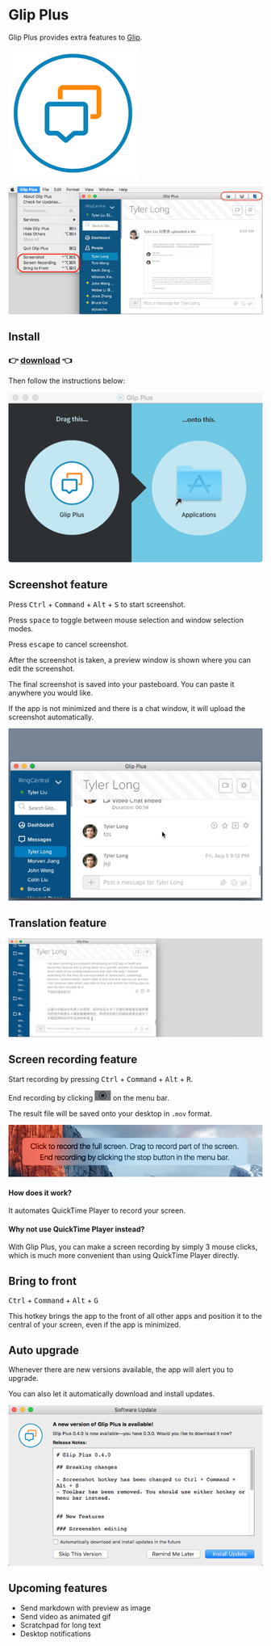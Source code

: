 # Glip Plus

Glip Plus provides extra features to [Glip](https://glip.com).

![Glip Plus](images/icon.png)

![Glip Plus](images/glip-plus.png)



## Install

### :point_right: [download](https://github.com/tylerlong/glip-plus-dist/tree/gh-pages/releases) :point_left:

Then follow the instructions below:

![install](images/install.png)



## Screenshot feature

Press <kbd>Ctrl</kbd> + <kbd>Command</kbd> + <kbd>Alt</kbd> + <kbd>S</kbd> to start screenshot.

Press <kbd>space</kbd> to toggle between mouse selection and window selection modes.

Press <kbd>escape</kbd> to cancel screenshot.

After the screenshot is taken, a preview window is shown where you can edit the screenshot.

The final screenshot is saved into your pasteboard. You can paste it anywhere you would like.

If the app is not minimized and there is a chat window, it will upload the screenshot automatically.

![screenshot](images/screenshot.gif)



## Translation feature

![translation](images/translation.gif)



## Screen recording feature

Start recording by pressing <kbd>Ctrl</kbd> + <kbd>Command</kbd> + <kbd>Alt</kbd> + <kbd>R</kbd>.

End recording by clicking ![stop recording](images/stop-recording.png) on the menu bar.

The result file will be saved onto your desktop in `.mov` format.

![screen recording](images/screen-recording.png)

#### How does it work?

It automates QuickTime Player to record your screen.

#### Why not use QuickTime Player instead?

With Glip Plus, you can make a screen recording by simply 3 mouse clicks,
which is much more convenient than using QuickTime Player directly.



## Bring to front

<kbd>Ctrl</kbd> + <kbd>Command</kbd> + <kbd>Alt</kbd> + <kbd>G</kbd>

This hotkey brings the app to the front of all other apps and position it to the central of your screen, even if the app is minimized.



## Auto upgrade

Whenever there are new versions available, the app will alert you to upgrade.

You can also let it automatically download and install updates.

![update](images/update.png)



## Upcoming features

- Send markdown with preview as image
- Send video as animated gif
- Scratchpad for long text
- Desktop notifications
